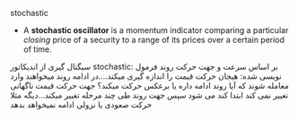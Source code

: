 stochastic 
- A **stochastic oscillator** is a momentum indicator comparing a particular *closing* price of a security to a range of its prices over a certain period of time. 

سیگنال گیری از اندیکاتور stochastic:
بر اساس سرعت و جهت حرکت روند فرمول نویسی شده:
هیجان حرکت قیمت را اندازه گیری میکند….در ادامه روند میخواهند وارد معامله شوند که آیا روند ادامه داره یا برعکس حرکت میکند؟ جهت حرکت قیمت ناگهانی تغییر نمی کند ابتدا کند می شود سپس جهت روند طی چند مرحله تغییر میکند…دیگه مثلا حرکت صعودی یا نزولی ادامه نمیخواهد بدهد
